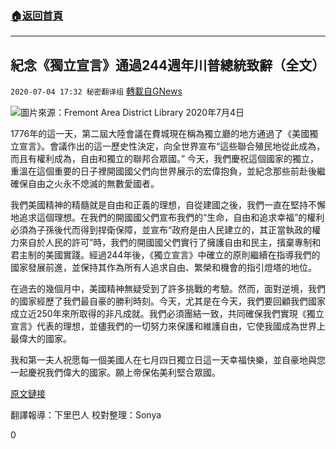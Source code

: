 ###  [:house:返回首頁](https://github.com/ourhimalayas/txt)
---

## 紀念《獨立宣言》通過244週年川普總統致辭（全文）
`2020-07-04 17:32 秘密翻译组` [轉載自GNews](https://gnews.org/zh-hant/254265/)

![](https://s3.amazonaws.com/gnews-media-offload/wp-content/uploads/2020/07/04173039/cropped_july4-1.jpeg)圖片來源：Fremont Area District Library 
2020年7月4日

1776年的這一天，第二屆大陸會議在費城現在稱為獨立廳的地方通過了《美國獨立宣言》。會議作出的這一歷史性決定，向全世界宣布“這些聯合殖民地從此成為，而且有權利成為，自由和獨立的聯邦合眾國。” 今天，我們慶祝這個國家的獨立，重溫在這個重要的日子裡開國國父們向世界展示的宏偉抱負，並紀念那些前赴後繼確保自由之火永不熄滅的無數愛國者。

我們美國精神的精髓就是自由和正義的理想，自從建國之後，我們一直在堅持不懈地追求這個理想。在我們的開國國父們宣布我們的“生命，自由和追求幸福”的權利必須為子孫後代而得到捍衛保障，並宣布“政府是由人民建立的，其正當執政的權力來自於人民的許可”時，我們的開國國父們實行了擁護自由和民主，擯棄專制和君主制的美國實踐。經過244年後，《獨立宣言》中確立的原則繼續在指導我們的國家發展前進，並保持其作為所有人追求自由、繁榮和機會的指引燈塔的地位。

在過去的幾個月中，美國精神無疑受到了許多挑戰的考驗。然而，面對逆境，我們的國家經歷了我們最自豪的勝利時刻。今天，尤其是在今天，我們要回顧我們國家成立近250年來所取得的非凡成就。我們必須團結一致，共同確保我們實現《獨立宣言》代表的理想，並儘我們的一切努力來保護和維護自由，它使我國成為世界上最偉大的國家。

我和第一夫人祝愿每一個美國人在七月四日獨立日這一天幸福快樂，並自豪地與您一起慶祝我們偉大的國家。願上帝保佑美利堅合眾國。

[原文鏈接](https://www.whitehouse.gov/briefings-statements/presidential-message-244th-anniversary-adoption-declaration-independence/)

翻譯報導：下里巴人
校對整理：Sonya
 
0
